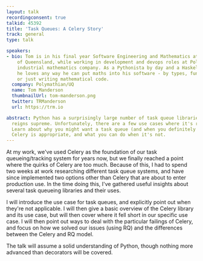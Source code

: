```yaml
---
layout: talk
recordingconsent: true
talkid: 45392
title: 'Task Queues: A Celery Story'
track: general
type: talk

speakers:
- bio: Tom is in his final year Software Engineering and Mathematics at the University
    of Queensland, while working in development and devops roles at Polymathian, an
    industrial mathematics company. As a Pythonista by day and a Haskeller by night,
    he loves any way he can put maths into his software - by types, functional programming,
    or just writing mathematical code.
  company: Polymathian/UQ
  name: Tom Manderson
  thumbnailUrl: tom-manderson.png
  twitter: TRManderson
  url: https://trm.io

abstract: Python has a surprisingly large number of task queue libraries, but Celery
  reigns supreme. Unfortunately, there are a few use cases where it's remarkably bad.
  Learn about why you might want a task queue (and when you definitely don't), when
  Celery is appropriate, and what you can do when it's not.
---
```

At my work, we've used Celery as the foundation of our task queueing/tracking system for years now, but we finally reached a point where the quirks of Celery are too much. Because of this, I had to spend two weeks at work researching different task queue systems, and have since implemented two options other than Celery that are about to enter production use. In the time doing this, I've gathered useful insights about several task queueing libraries and their uses.

I will introduce the use case for task queues, and explicitly point out when they're not applicable. I will then give a basic overview of the Celery library and its use case, but will then cover where it fell short in our specific use case. I will then point out ways to deal with the particular failings of Celery, and focus on how we solved our issues (using RQ) and the differences between the Celery and RQ model.

The talk will assume a solid understanding of Python, though nothing more advanced than decorators will be covered.
